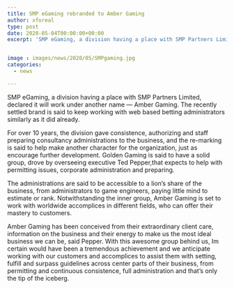 ```yaml
---
title: SMP eGaming rebranded to Amber Gaming
author: xforeal 
type: post
date: 2020-05-04T00:00:00+00:00
excerpt: 'SMP eGaming, a division having a place with SMP Partners Limited, declared it will work under another name - Amber Gaming '


image : images/news/2020/05/SMPgaming.jpg
categories:
  - news

---
```

SMP eGaming, a division having a place with SMP Partners Limited, declared it will work under another name &#8212; Amber Gaming. The recently settled brand is said to keep working with web based betting administrators similarly as it did already. 

For over 10 years, the division gave consistence, authorizing and staff preparing consultancy administrations to the business, and the re-marking is said to help make another character for the organization, just as encourage further development. Golden Gaming is said to have a solid group, drove by overseeing executive Ted Pepper,that expects to help with permitting issues, corporate administration and preparing. 

The administrations are said to be accessible to a lion&#8217;s share of the business, from administrators to game engineers, paying little mind to estimate or rank. Notwithstanding the inner group, Amber Gaming is set to work with worldwide accomplices in different fields, who can offer their mastery to customers. 

Amber Gaming has been conceived from their extraordinary client care, information on the business and their energy to make us the most ideal business we can be, said Pepper. With this awesome group behind us, Im certain would have been a tremendous achievement and we anticipate working with our customers and accomplices to assist them with setting, fulfill and surpass guidelines across center parts of their business, from permitting and continuous consistence, full administration and that&#8217;s only the tip of the iceberg.